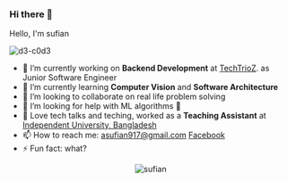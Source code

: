 ### Hi there 👋
<a href="https://www.facebook.com/abusauri.sufian.5/">
<!--   <img align="left" alt="Sufian's Facebook" width="22px" src="src="https://raw.githubusercontent.com/rahuldkjain/github-profile-readme-generator/master/src/images/icons/Social/facebook.svg" /> -->
</a>
Hello, I'm sufian 
<p align="left"> <img src="https://komarev.com/ghpvc/?username=d3-c0d3" alt="d3-c0d3" /> </p>

- 🔭 I’m currently working on **Backend Development** at [TechTrioZ](https://techtrioz.com/). as Junior Software Engineer
- 🌱 I’m currently learning **Computer Vision** and **Software Architecture**
- 👯 I’m looking to collaborate on real life problem solving
- 🤔 I’m looking for help with ML algorithms 🥺
- 🖤 Love tech talks and teching, worked as a **Teaching Assistant** at [Independent University, Bangladesh](http://www.iub.edu.bd/)
- 📫 How to reach me: asufian917@gmail.com <a href="https://www.facebook.com/abusauri.sufian.5/">Facebook</a>
- ⚡ Fun fact: what?


<p align="center"> <img src="https://github-readme-stats.vercel.app/api?username=d3-c0d3&show_icons=true&theme=gotham" alt="sufian" />

<!-- <p align="center">
    <a href="https://github.com/d3-c0d3/github-readme-streak-stats">
        <img title="🔥 Get streak stats for your profile at git.io/streak-stats" alt="Sufian's streak" src="https://github-readme-streak-stats.herokuapp.com/?user=d3-c0d3&theme=black-ice&hide_border=true&stroke=0000&background=060A0CD0"/>
    </a>
</p> -->
